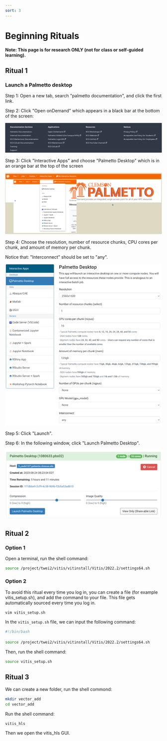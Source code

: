 ```yaml
---
sort: 3
---
```



# Beginning Rituals

**Note: This page is for research ONLY (not for class or self-guided learning).**

## Ritual 1

### Launch a Palmetto desktop

Step 1: Open a new tab, search "palmetto documentation", and click the first link.

Step 2: Click "Open onDemand" which appears in a black bar at the bottom of the screen:

<div align=center><img src="Images/Open_onDemand.png" alt="drawing" width="600"/></div>

Step 3: Click "Interactive Apps" and choose "Palmetto Desktop" which is in an orange bar at the top of the screen

<div align=center><img src="Images/palmetto.png" alt="drawing" width="600"/></div>

Step 4: Choose the resolution, number of resource chunks, CPU cores per chunk, and amount of memory per chunk.

Notice that: "Interconnect" should be set to "any".

<div align=center><img src="Images/Launch.png" alt="drawing" width="600"/></div>

Step 5: Click "Launch".

Step 6: In the following window, click "Launch Palmetto Desktop".

<div align=center><img src="Images/desktop.png" alt="drawing" width="600"/></div>

## Ritual 2

### Option 1

Open a terminal, run the shell command:

```bash
source /project/twei2/vitis/vitinstall/Vitis/2022.2/settings64.sh
```

### Option 2

To avoid this ritual every time you log in, you can create a file (for example vitis_setup.sh), and add the command to your file. This file gets automatically sourced every time you log in.

```bash
vim vitis_setup.sh
```

In the `vitis_setup.sh` file, we can input the following command:

```bash
#!/bin/bash

source /project/twei2/vitis/vitinstall/Vitis/2022.2/settings64.sh
```

Then, run the shell command:

```bash
source vitis_setup.sh
```

## Ritual 3

We can create a new folder, run the shell commond:

```bash
mkdir vector_add
cd vector_add
```
Run the shell command:

```bash
vitis_hls
```
Then we open the vitis_hls GUI.

